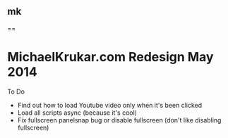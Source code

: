 ## mk
==

# MichaelKrukar.com Redesign May 2014

To Do

- Find out how to load Youtube video only when it's been clicked
- Load all scripts async (because it's cool)
- Fix fullscreen panelsnap bug or disable fullscreen (don't like disabling fullscreen)
